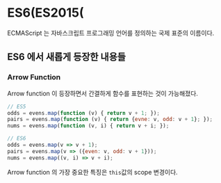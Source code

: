 # ES6(ES2015(
ECMAScript 는 자바스크립트 프로그래밍 언어를 정의하는 국제 표준의 이름이다.

## ES6 에서 새롭게 등장한 내용들

### Arrow Function 
Arrow function 이 등장하면서 간결하게 함수를 표현하는 것이 가능해졌다. 
````javascript
// ES5
odds = evens.map(function (v) { return v + 1; });
pairs = evens.map(function (v) { return {evne: v, odd: v + 1}; });
nums = evens.map(function (v, i) { return v + i; });

// ES6
odds = evens.map(v => v + 1);
pairs = evens.map(v => ({even: v, odd: v + 1}));
nums = evens.map((v, i) => v + i);
````
Arrow function 의 가장 중요한 특징은 `this`값의 scope 변경이다. 

